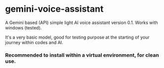 # gemini-voice-assistant
A Gemini based (API) simple light AI voice assistant version 0.1. Works with windows (tested).

It's a very basic model, good for testing purpose at the starting of your journey within codes and AI.

### Recommended to install within a virtual environment, for clean use.

